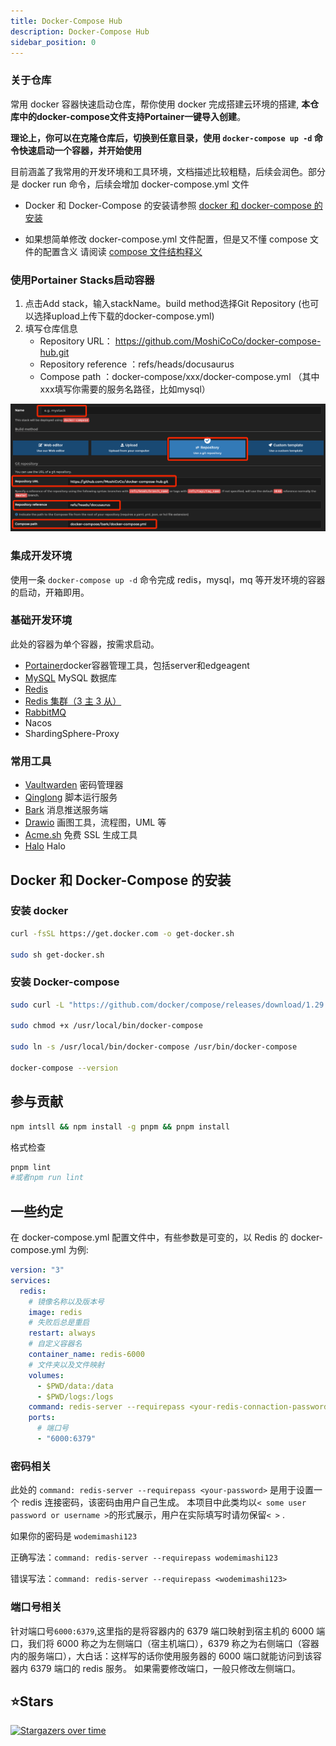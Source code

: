 ```yaml
---
title: Docker-Compose Hub
description: Docker-Compose Hub
sidebar_position: 0
---
```


### 关于仓库

常用 docker 容器快速启动仓库，帮你使用 docker 完成搭建云环境的搭建, **本仓库中的docker-compose文件支持Portainer一键导入创建**。

**理论上，你可以在克隆仓库后，切换到任意目录，使用 `docker-compose up -d` 命令快速启动一个容器，并开始使用**

目前涵盖了我常用的开发环境和工具环境，文档描述比较粗糙，后续会润色。部分是 docker run 命令，后续会增加 docker-compose.yml 文件

- Docker 和 Docker-Compose 的安装请参照 [docker 和 docker-compose 的安装](#docker-和-docker-compose-的安装)

- 如果想简单修改 docker-compose.yml 文件配置，但是又不懂 compose 文件的配置含义 请阅读 [compose 文件结构释义](docker/about-compose.md)

### 使用Portainer Stacks启动容器

1. 点击Add stack，输入stackName。build method选择Git Repository (也可以选择upload上传下载的docker-compose.yml)
2. 填写仓库信息
    - Repository URL： <https://github.com/MoshiCoCo/docker-compose-hub.git>
    - Repository reference ：refs/heads/docusaurus
    - Compose path ：docker-compose/xxx/docker-compose.yml （其中xxx填写你需要的服务名路径，比如mysql）

![使用Portainer Stacks启动容器](../static/img/addStack.png)

### 集成开发环境

使用一条 `docker-compose up -d` 命令完成 redis，mysql，mq 等开发环境的容器的启动，开箱即用。

### 基础开发环境

此处的容器为单个容器，按需求启动。

- [Portainer](docs/dev-environment/portainer/server/)docker容器管理工具，包括server和edgeagent
- [MySQL](docs/dev-environment/mysql/) MySQL 数据库
- [Redis](docs/dev-environment/redis/)
- [Redis 集群（3 主 3 从）](docs/dev-environment/redis-cluster/)
- [RabbitMQ](docs/dev-environment/rabbit-mq/)
- Nacos
- ShardingSphere-Proxy

### 常用工具

- [Vaultwarden](docs/tool/vaultwarden/) 密码管理器
- [Qinglong](docs/tool/qinglong/) 脚本运行服务
- [Bark](docs/tool/bark/) 消息推送服务端
- [Drawio](docs/tool/drawio/) 画图工具，流程图，UML 等
- [Acme.sh](docs/tool/acme-sh/) 免费 SSL 生成工具
- [Halo](docs/tool/halo/) Halo

## Docker 和 Docker-Compose 的安装

### 安装 docker

```bash
curl -fsSL https://get.docker.com -o get-docker.sh

sudo sh get-docker.sh
```

### 安装 Docker-compose

```bash
sudo curl -L "https://github.com/docker/compose/releases/download/1.29.2/docker-compose-$(uname -s)-$(uname -m)" -o /usr/local/bin/docker-compose

sudo chmod +x /usr/local/bin/docker-compose

sudo ln -s /usr/local/bin/docker-compose /usr/bin/docker-compose

docker-compose --version
```

## 参与贡献

```bash
npm intsll && npm install -g pnpm && pnpm install
```

格式检查

```bash
pnpm lint
#或者npm run lint
```

## 一些约定

在 docker-compose.yml 配置文件中，有些参数是可变的，以 Redis 的 docker-compose.yml 为例:

```yaml
version: "3"
services:
  redis:
    # 镜像名称以及版本号
    image: redis
    # 失败后总是重启
    restart: always
    # 自定义容器名
    container_name: redis-6000
    # 文件夹以及文件映射
    volumes:
      - $PWD/data:/data
      - $PWD/logs:/logs
    command: redis-server --requirepass <your-redis-connaction-password>
    ports:
      # 端口号
      - "6000:6379"
```

### 密码相关

此处的 `command: redis-server --requirepass <your-password>` 是用于设置一个 redis 连接密码，该密码由用户自己生成。
本项目中此类均以`< some user password or username >`的形式展示，用户在实际填写时请勿保留`< >` .

如果你的密码是 `wodemimashi123`

正确写法：`command: redis-server --requirepass wodemimashi123`

错误写法：`command: redis-server --requirepass <wodemimashi123>`

### 端口号相关

针对端口号`6000:6379`,这里指的是将容器内的 6379 端口映射到宿主机的 6000 端口，我们将 6000 称之为左侧端口（宿主机端口），6379 称之为右侧端口（容器内的服务端口），大白话：这样写的话你使用服务器的 6000
端口就能访问到该容器内 6379 端口的 redis 服务。 如果需要修改端口，一般只修改左侧端口。

## ⭐️Stars

[![Stargazers over time](https://starchart.cc/MoshiCoCo/docker-compose-hub.svg)](https://starchart.cc/MoshiCoCo/docker-compose-hub)
